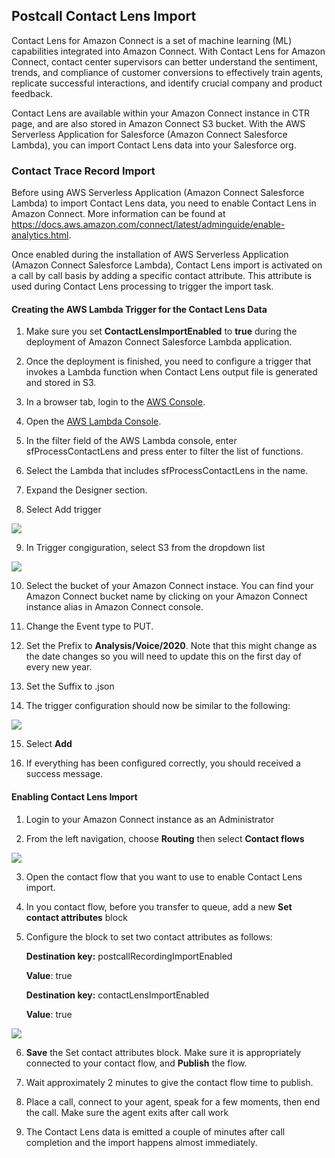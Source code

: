 <h2 class="toc">Postcall Contact Lens Import</h2>

Contact Lens for Amazon Connect is a set of machine learning (ML) capabilities integrated into Amazon Connect. With Contact Lens for Amazon Connect, contact center supervisors can better understand the sentiment, trends, and compliance of customer conversions to effectively train agents, replicate successful interactions, and identify crucial company and product feedback. 

Contact Lens are available within your Amazon Connect instance in CTR page, and are also stored in Amazon Connect S3 bucket. With the AWS Serverless Application for Salesforce (Amazon Connect Salesforce Lambda), you can import Contact Lens data into your Salesforce org. 

<h3 class="toc">Contact Trace Record Import</h3>

Before using AWS Serverless Application (Amazon Connect Salesforce Lambda) to import Contact Lens data, you need to enable Contact Lens in Amazon Connect. More information can be found at <https://docs.aws.amazon.com/connect/latest/adminguide/enable-analytics.html>.

Once enabled during the installation of AWS Serverless Application (Amazon Connect Salesforce Lambda), Contact Lens import is activated on a call by call basis by adding a specific contact attribute. This attribute is used during Contact Lens processing to trigger the import task.

<h4 class="toc">Creating the AWS Lambda Trigger for the Contact Lens Data</h4>

1. Make sure you set **ContactLensImportEnabled** to **true** during the deployment of Amazon Connect Salesforce Lambda application.

2. Once the deployment is finished, you need to configure a trigger that invokes a Lambda function when Contact Lens output file is generated and stored in S3.

3. In a browser tab, login to the [AWS Console](https://console.aws.amazon.com/).

4. Open the [AWS Lambda Console](https://console.aws.amazon.com/lambda/home).

5. In the filter field of the AWS Lambda console, enter sfProcessContactLens and press enter to filter the list of functions.

6. Select the Lambda that includes sfProcessContactLens in the name.

7. Expand the Designer section.

8. Select Add trigger

<img src="../media/contactlenslambda-1.png" />

9. In Trigger congiguration, select S3 from the dropdown list

<img src="../media/image188.png" />

10. Select the bucket of your Amazon Connect instace. You can find your Amazon Connect bucket name by clicking on your Amazon Connect instance alias in Amazon Connect console.

11.  Change the Event type to PUT.

12. Set the Prefix to **Analysis/Voice/2020**. Note that this might change as the date changes so you will need to update this on the first day of every new year. 

13. Set the Suffix to .json

14. The trigger configuration should now be similar to the following:

<img src="../media/contactlenslambda-2.png" />

15. Select **Add**

16. If everything has been configured correctly, you should received a success message. 

<h4 class="toc">Enabling Contact Lens Import</h4>

1. Login to your Amazon Connect instance as an Administrator

2. From the left navigation, choose **Routing** then select **Contact         flows**

<img src="../media/image201.png" />

3.  Open the contact flow that you want to use to enable Contact Lens
    import.

4.  In you contact flow, before you transfer to queue, add a new **Set
    contact attributes** block

5. Configure the block to set two contact attributes as follows:

    **Destination key:** postcallRecordingImportEnabled 
    
    **Value**: true

    **Destination key:** contactLensImportEnabled 
    
    **Value**: true

<img src="../media/contactlenslambda-3.png" />

6.  **Save** the Set contact attributes block. Make sure it is
    appropriately connected to your contact flow, and **Publish** the
    flow.

7.  Wait approximately 2 minutes to give the contact flow time to
    publish.

8.  Place a call, connect to your agent, speak for a few moments, then
    end the call. Make sure the agent exits after call work

9.  The Contact Lens data is emitted a couple of minutes after call            completion and the import happens almost immediately.